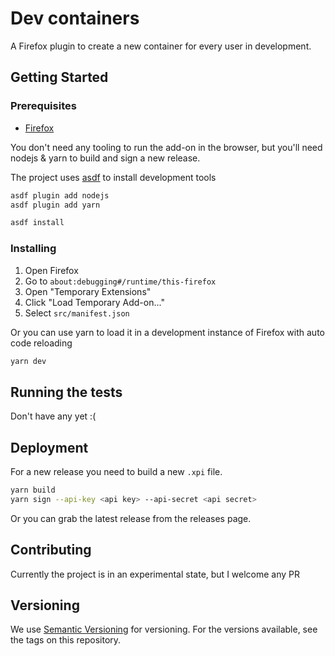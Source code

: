 # Dev containers

A Firefox plugin to create a new container for every user in development.

## Getting Started

### Prerequisites

- [Firefox](https://www.mozilla.org/en-US/firefox/new/)

You don't need any tooling to run the add-on in the browser, but you'll need nodejs & yarn to build and sign a new release.

The project uses [asdf](https://asdf-vm.com/) to install development tools

```bash
asdf plugin add nodejs
asdf plugin add yarn

asdf install
```

### Installing

1. Open Firefox
2. Go to `about:debugging#/runtime/this-firefox`
3. Open "Temporary Extensions"
4. Click "Load Temporary Add-on..."
5. Select `src/manifest.json`

Or you can use yarn to load it in a development instance of Firefox with auto code reloading

```bash
yarn dev
```

## Running the tests

Don't have any yet :(

## Deployment

For a new release you need to build a new `.xpi` file.

```bash
yarn build
yarn sign --api-key <api key> --api-secret <api secret>
```

Or you can grab the latest release from the releases page.

## Contributing

Currently the project is in an experimental state, but I welcome any PR

## Versioning

We use [Semantic Versioning](http://semver.org/) for versioning. For the versions available, see the tags on this repository.
